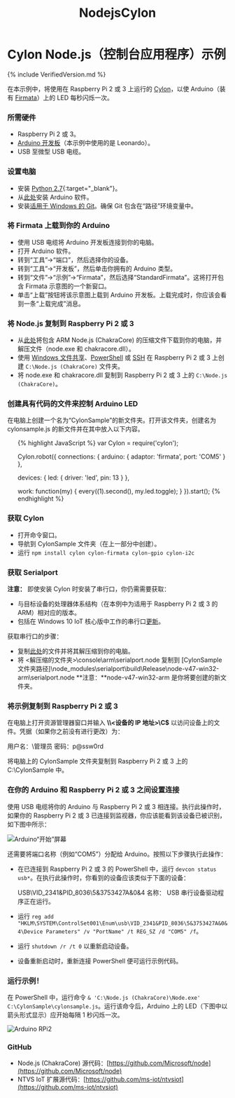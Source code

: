 ﻿---
layout: default
title: NodejsCylon
permalink: /zh-cn/win10/samples/NodejsCylon.htm
lang: zh-CN
---

# Cylon Node.js（控制台应用程序）示例

{% include VerifiedVersion.md %}

在本示例中，将使用在 Raspberry Pi 2 或 3 上运行的 [Cylon](https://www.npmjs.com/package/cylon)，以使 Arduino（装有 [Firmata](https://www.npmjs.com/package/firmata)）上的 LED 每秒闪烁一次。

### 所需硬件
* Raspberry Pi 2 或 3。
* [Arduino 开发板](https://www.arduino.cc/en/main/products)（本示例中使用的是 Leonardo）。
* USB 至微型 USB 电缆。

### 设置电脑
* 安装 [Python 2.7](https://www.python.org/downloads/){:target="_blank"}。
* 从[此处](https://www.arduino.cc/en/Main/Software)安装 Arduino 软件。
* 安装[适用于 Windows 的 Git](http://git-scm.com/download/win)。确保 Git 包含在“路径”环境变量中。


### 将 Firmata 上载到你的 Arduino
* 使用 USB 电缆将 Arduino 开发板连接到你的电脑。
* 打开 Arduino 软件。
* 转到“工具”-\>“端口”，然后选择你的设备。
* 转到“工具”-\>“开发板”，然后单击你拥有的 Arduino 类型。
* 转到“文件”-\>“示例”-\>“Firmata”，然后选择“StandardFirmata”。这将打开包含 Firmata 示意图的一个新窗口。
* 单击“上载”按钮将该示意图上载到 Arduino 开发板。上载完成时，你应该会看到一条“上载完成”消息。


### 将 Node.js 复制到 Raspberry Pi 2 或 3
* 从[此处](http://aka.ms/nodecc_arm)将包含 ARM Node.js \(ChakraCore\) 的压缩文件下载到你的电脑，并解压文件（node.exe 和 chakracore.dll）。
* 使用 [Windows 文件共享]({{site.baseurl}}/{{page.lang}}/win10/samples/SMB.htm)、[PowerShell]({{site.baseurl}}/{{page.lang}}/win10/samples/PowerShell.htm) 或 [SSH]({{site.baseurl}}/{{page.lang}}/win10/samples/SSH.htm) 在 Raspberry Pi 2 或 3 上创建 `C:\Node.js (ChakraCore)` 文件夹。
* 将 node.exe 和 chakracore.dll 复制到 Raspberry Pi 2 或 3 上的 `C:\Node.js (ChakraCore)`。


### 创建具有代码的文件来控制 Arduino LED
在电脑上创建一个名为“CylonSample”的新文件夹。打开该文件夹，创建名为 cylonsample.js 的新文件并在其中放入以下内容。

<UL>

{% highlight JavaScript %}
var Cylon = require('cylon');

Cylon.robot({
  connections: {
    arduino: { adaptor: 'firmata', port: 'COM5' }
  },

  devices: {
    led: { driver: 'led', pin: 13 }
  },

  work: function(my) {
    every((1).second(), my.led.toggle);
  }
}).start();
{% endhighlight %}
</UL>

### 获取 Cylon
* 打开命令窗口。
* 导航到 CylonSample 文件夹（在上一部分中创建）。
* 运行 `npm install cylon cylon-firmata cylon-gpio cylon-i2c`


### 获取 Serialport
**注意：** 即使安装 Cylon 时安装了串行口，你仍需需要获取：

* 与目标设备的处理器体系结构（在本例中为适用于 Raspberry Pi 2 或 3 的 ARM）相对应的版本。
* 包括在 Windows 10 IoT 核心版中工作的串行口[更新](https://github.com/voodootikigod/node-serialport/pull/550)。

获取串行口的步骤：

* 复制[此处](http://aka.ms/spcc_zip)的文件并将其解压缩到你的电脑。
* 将 \<解压缩的文件夹\>\\console\\arm\\serialport.node 复制到 \[CylonSample 文件夹路径\]\\node\_modules\\serialport\\build\\Release\\node-v47-win32-arm\\serialport.node **注意：**node-v47-win32-arm 是你将要创建的新文件夹。


### 将示例复制到 Raspberry Pi 2 或 3
在电脑上打开资源管理器窗口并输入 **\\\\\<设备的 IP 地址\>\\C$** 以访问设备上的文件。凭据（如果你之前没有进行更改）为：

   用户名：<IP address or device name  default is minwinpc>\\管理员
   密码：p@ssw0rd

将电脑上的 CylonSample 文件夹复制到 Raspberry Pi 2 或 3 上的 C:\\CylonSample 中。


### 在你的 Arduino 和 Raspberry Pi 2 或 3 之间设置连接
使用 USB 电缆将你的 Arduino 与 Raspberry Pi 2 或 3 相连接。执行此操作时，如果你的 Raspberry Pi 2 或 3 已连接到监视器，你应该能看到该设备已被识别，如下图中所示：

![Arduino“开始”屏幕]({{site.baseurl}}/Resources/images/Nodejs/arduino-startscreen.jpg)

还需要将端口名称（例如“COM5”）分配给 Arduino。按照以下步骤执行此操作：

* 在已连接到 Raspberry Pi 2 或 3 的 PowerShell 中，运行 `devcon status usb*`。在执行此操作时，你看到的设备应该类似于下面的设备：

   USB\\VID\_2341&PID\_8036\\5&3753427A&0&4 名称： USB 串行设备驱动程序正在运行。
* 运行 `reg add "HKLM\SYSTEM\ControlSet001\Enum\usb\VID_2341&PID_8036\5&3753427A&0&4\Device Parameters" /v "PortName" /t REG_SZ /d "COM5" /f`。
* 运行 `shutdown /r /t 0` 以重新启动设备。
* 设备重新启动时，重新连接 PowerShell 便可运行示例代码。


### 运行示例！
在 PowerShell 中，运行命令 `& 'C:\Node.js (ChakraCore)\Node.exe' C:\CylonSample\cylonsample.js`。运行该命令后，Arduino 上的 LED（下图中以箭头形式显示）应开始每隔 1 秒闪烁一次。

![Arduino RPi2]({{site.baseurl}}/Resources/images/Nodejs/arduino-rpi2.jpg)


### GitHub
* Node.js \(ChakraCore\) 源代码：[https://github.com/Microsoft/node](https://github.com/Microsoft/node)
* NTVS IoT 扩展源代码：[https://github.com/ms-iot/ntvsiot](https://github.com/ms-iot/ntvsiot)
